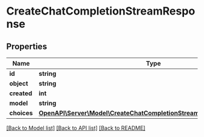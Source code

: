 # CreateChatCompletionStreamResponse

## Properties
Name | Type | Description | Notes
------------ | ------------- | ------------- | -------------
**id** | **string** |  | 
**object** | **string** |  | 
**created** | **int** |  | 
**model** | **string** |  | 
**choices** | [**OpenAPI\Server\Model\CreateChatCompletionStreamResponseChoicesInner**](CreateChatCompletionStreamResponseChoicesInner.md) |  | 

[[Back to Model list]](../README.md#documentation-for-models) [[Back to API list]](../README.md#documentation-for-api-endpoints) [[Back to README]](../README.md)


